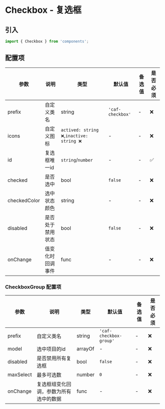 # Checkbox - 复选框

## 引入
```jsx
import { Checkbox } from 'components';
```

## 配置项
| 参数 | 说明 | 类型 | 默认值 |备选值 | 是否必须 |
| --- | --- | --- | --- | --- | --- |
| prefix | 自定义类名 | string | `'caf-checkbox'` | - | ❌ |
| icons | 自定义图标 | `actived: string ❌`,`inactive: string ❌` | - | - | ❌ |
| id | 复选框唯一id | `string`/`number` | - | - | ✅  |
| checked | 是否选中 | bool | `false` | - | ❌ |
| checkedColor | 选中状态颜色 | string | - | - | ❌ |
| disabled | 是否处于禁用状态 | bool | `false` | - | ❌ |
| onChange | 值变化时回调事件 | func | - | - | ❌ |

### CheckboxGroup 配置项
| 参数 | 说明 | 类型 | 默认值 |备选值 | 是否必须 |
| --- | --- | --- | --- | --- | --- |
| prefix | 自定义类名 | string | `'caf-checkbox-group'` | - | ❌ |
| model | 选中项目的id | arrayOf | - | - | ❌ |
| disabled | 是否禁用所有复选框 | bool | `false` | - | ❌ |
| maxSelect | 最多可选数 | number | `0` | - | ❌ |
| onChange | 复选框组变化回调，参数为所有选中的数据 | func | - | - | ❌ |
